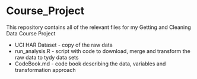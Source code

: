 # Course_Project
This repository contains all of the relevant files for my Getting and Cleaning Data Course Project 

* UCI HAR Dataset - copy of the raw data
* run_analysis.R - script with code to download, merge and transform the raw data to tydy data sets    
* CodeBook.md - code book describing the data, variables and transformation approach


